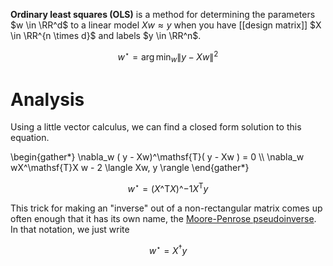 **Ordinary least squares (OLS)** is a method for determining the parameters $w \in \RR^d$ to a linear model $Xw \approx y$ when you have [[design matrix]] $X \in \RR^{n \times d}$ and labels $y \in \RR^n$.

$$
w^\star = \arg\min_w \lVert y - Xw \rVert^2
$$

# Analysis

Using a little vector calculus, we can find a closed form solution to this equation.

\begin{gather\*}
\nabla_w ( y - Xw)^\mathsf{T}( y - Xw ) = 0 \\\\
\nabla_w wX^\mathsf{T}X w - 2 \langle Xw, y \rangle
\end{gather\*}

$$
w^\star = (X\^\mathsf{T}X)\^{-1}X^\mathsf{T}y \tag{OLS Solution}
$$

This trick for making an "inverse" out of a non-rectangular matrix comes up often enough that it has its own name, the [Moore-Penrose pseudoinverse](https://www.wikiwand.com/en/Moore%E2%80%93Penrose_inverse). In that notation, we just write

$$
w^\star = X^\dagger y
$$